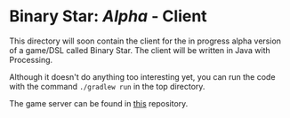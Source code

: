 
# Binary Star: _Alpha_ - Client

This directory will soon contain the client for the in progress alpha version
of a game/DSL called Binary Star. The client will be written in Java with
Processing.

Although it doesn't do anything too interesting yet, you can run the code with the command `./gradlew run` in the top directory.

The game server can be found in [this](https://github.com/afishberg/binary-star-alpha-server) repository.
